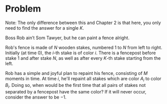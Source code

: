 # Problem

Note: The only difference between this and Chapter 2 is that here, you only need to find the answer for a single $K$.

Boss Rob ain’t Som Tawyer, but he can paint a fence alright.

Rob's fence is made of $N$ wooden stakes, numbered $1$ to $N$ from left to right. Initially (at time $0$), the $i$-th stake is of color $i$. There is a fencepost before stake $1$ and after stake $N$, as well as after every $K$-th stake starting from the left.

Rob has a simple and joyful plan to repaint his fence, consisting of $M$ moments in time. At time $i$, he'll repaint all stakes which are color $A_i$​ to color $B_i$​. Doing so, when would be the first time that all pairs of stakes not separated by a fencepost have the same color? If it will never occur, consider the answer to be $-1$.
